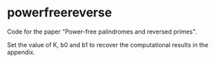 # powerfreereverse
Code for the paper "Power-free palindromes and reversed primes".

Set the value of K, b0 and b1 to recover the computational results in the appendix.

